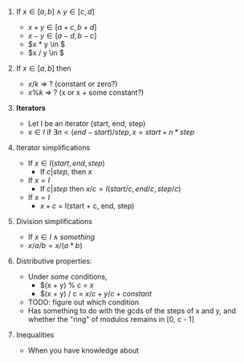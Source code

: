 1. If $x \in [a, b] \wedge y \in [c, d]$
    - $x + y \in [a + c, b + d]$
    - $x - y \in [a - d, b - c]$
    - $x * y \in $
    - $x / y \in $

2. If $x \in [a, b]$ then
    - $x / k$ => ? (constant or zero?)
    - $x \% k$ => ? (x or x + some constant?)

3. **Iterators**
    - Let I be an iterator (start, end, step)
    - $x \in I$ if $\exists n < (end - start) / step, x = start + n * step$

4. Iterator simplifications
    - If $x \in I(start, end, step)$
        - If $c | step$, then $x % c = start % c$
    - If $x = I$
        - If $c | step$ then $x / c = I(start / c, end / c, step / c)$
    - If $x = I$
        - $x + c$ = I(start + c, end, step)

5. Division simplifications
    - If $x \in I \wedge {something}$
    - $x / a / b = x / (a * b)$

6. Distributive properties:
    - Under _some_ conditions,
        - $(x + y) % c = $x % c + y % c + {constant}$
        - $(x + y) / c = $x / c + y / c + {constant}$
    - TODO: figure out which condition
    - Has something to do with the gcds of the steps of x and y, and whether the "ring" of modulos remains in [0, c - 1]


7. Inequalities
    - When you have knowledge about


